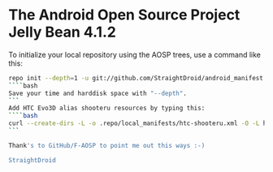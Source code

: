 The Android Open Source Project Jelly Bean 4.1.2
==============================================

To initialize your local repository using the AOSP trees, use a command like this:
````bash
repo init --depth=1 -u git://github.com/StraightDroid/android_manifest.git -b aosp-4.1.2
````bash
Save your time and harddisk space with "--depth".
```
Add HTC Evo3D alias shooteru resources by typing this:
````bash
curl --create-dirs -L -o .repo/local_manifests/htc-shooteru.xml -O -L https://raw.githubusercontent.com/StraightDroid/android_manifest/aosp-4.1.2/htc-shooteru.xml
```

Thank's to GitHub/F-AOSP to point me out this ways :-)

StraightDroid
